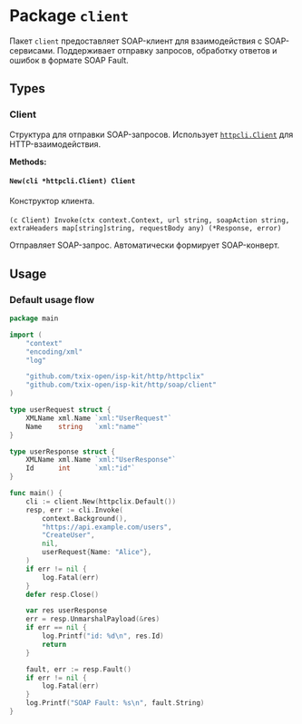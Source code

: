 # Package `client`

Пакет `client` предоставляет SOAP-клиент для взаимодействия с SOAP-сервисами. Поддерживает отправку запросов, обработку
ответов и ошибок в формате SOAP Fault.

## Types

### Client

Структура для отправки SOAP-запросов. Использует [`httpcli.Client`](../../httpcli/client.go) для HTTP-взаимодействия.

**Methods:**

#### `New(cli *httpcli.Client) Client`

Конструктор клиента.

####

`(c Client) Invoke(ctx context.Context, url string, soapAction string, extraHeaders map[string]string, requestBody any) (*Response, error)`

Отправляет SOAP-запрос. Автоматически формирует SOAP-конверт.

## Usage

### Default usage flow

```go
package main

import (
	"context"
	"encoding/xml"
	"log"

	"github.com/txix-open/isp-kit/http/httpclix"
	"github.com/txix-open/isp-kit/http/soap/client"
)

type userRequest struct {
	XMLName xml.Name `xml:"UserRequest"`
	Name    string   `xml:"name"`
}

type userResponse struct {
	XMLName xml.Name `xml:"UserResponse"`
	Id      int      `xml:"id"`
}

func main() {
	cli := client.New(httpclix.Default())
	resp, err := cli.Invoke(
		context.Background(),
		"https://api.example.com/users",
		"CreateUser",
		nil,
		userRequest{Name: "Alice"},
	)
	if err != nil {
		log.Fatal(err)
	}
	defer resp.Close()

	var res userResponse
	err = resp.UnmarshalPayload(&res)
	if err == nil {
		log.Printf("id: %d\n", res.Id)
		return
	}

	fault, err := resp.Fault()
	if err != nil {
		log.Fatal(err)
	}
	log.Printf("SOAP Fault: %s\n", fault.String)
}

```